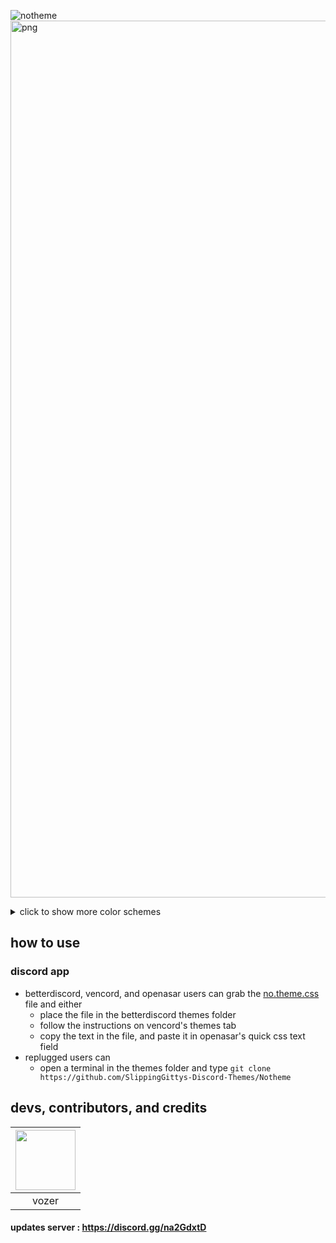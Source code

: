 ![notheme](https://github.com/SlippingGittys-Discord-Themes/Notheme/assets/76500838/1dfd66d5-62ef-4432-bca6-831568a898be)
<img width="1403" alt="png" src="https://github.com/SlippingGittys-Discord-Themes/Notheme/assets/76500838/acc4c4b6-1e43-4f10-8082-edd9e0c36aa3">



<details>
<summary>click to show more color schemes</summary>

![SCR-20230809-pzfe](https://github.com/SlippingGittys-Discord-Themes/Notheme/assets/76500838/7260c77d-2cb8-4ce6-b63f-e91b4d2e42d7)

![SCR-20230809-pzch](https://github.com/SlippingGittys-Discord-Themes/Notheme/assets/76500838/a3bd211b-be35-4209-a9c4-66844c0bcef6)

![SCR-20230809-pyxc](https://github.com/SlippingGittys-Discord-Themes/Notheme/assets/76500838/6a0e669f-2649-4ed1-9ed1-7c8c838a1fb6)

</details>

## how to use 
### discord app

* betterdiscord, vencord, and openasar users can grab the [no.theme.css](https://raw.githubusercontent.com/SlippingGittys-Discord-Themes/Notheme/main/no.theme.css) file and either
  * place the file in the betterdiscord themes folder
  * follow the instructions on vencord's themes tab
  * copy the text in the file, and paste it in openasar's quick css text field
* replugged users can
  * open a terminal in the themes folder and type `git clone https://github.com/SlippingGittys-Discord-Themes/Notheme`

## devs, contributors, and credits
| <a href="https://github.com/SlippingGitty" target="_blank"> <img src="https://avatars.githubusercontent.com/u/76500838?s=460&u=109f1c2012f3e452251391807262ed098f45ec94&v=4" alt="" width="96px" height="96px"> </a> |
|:-:|
| vozer | 

#### updates server : https://discord.gg/na2GdxtD
